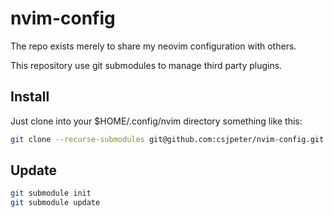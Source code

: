 # nvim-config

The repo exists merely to share my neovim configuration with others.

This repository use git submodules to manage third party plugins.

## Install

Just clone into your $HOME/.config/nvim directory something like this:

```bash
git clone --recurse-submodules git@github.com:csjpeter/nvim-config.git ~/.config/nvim
```

## Update

```bash
git submodule init
git submodule update
```

